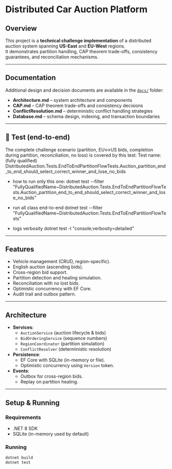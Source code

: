 ﻿# Distributed Car Auction Platform

## Overview
This project is a **technical challenge implementation** of a distributed auction system spanning **US-East** and **EU-West** regions.  
It demonstrates partition handling, CAP theorem trade-offs, consistency guarantees, and reconciliation mechanisms.

---

## Documentation
Additional design and decision documents are available in the [`docs/`](./docs) folder:

- **Architecture.md** – system architecture and components
- **CAP.md** – CAP theorem trade-offs and consistency decisions
- **ConflictResolution.md** – deterministic conflict handling strategies
- **Database.md** – schema design, indexing, and transaction boundaries
---

## 🔎 Test (end-to-end)
The complete challenge scenario (partition, EU↔US bids, completion during partition, reconciliation, no loss) is covered by this test:
Test name: (fully qualified)
DistributedAuction.Tests.EndToEndPartitionFlowTests.Auction_partition_end_to_end_should_select_correct_winner_and_lose_no_bids

- how to run only this one: 
dotnet test --filter "FullyQualifiedName~DistributedAuction.Tests.EndToEndPartitionFlowTests.Auction_partition_end_to_end_should_select_correct_winner_and_lose_no_bids"

- run all class end-to-end
dotnet test --filter "FullyQualifiedName~DistributedAuction.Tests.EndToEndPartitionFlowTests"

- logs verbosity
dotnet test -l "console;verbosity=detailed"

---

## Features
- Vehicle management (CRUD, region-specific).
- English auction (ascending bids).
- Cross-region bid support.
- Partition detection and healing simulation.
- Reconciliation with no lost bids.
- Optimistic concurrency with EF Core.
- Audit trail and outbox pattern.

---

## Architecture
- **Services**:
  - `AuctionService` (auction lifecycle & bids)
  - `BidOrderingService` (sequence numbers)
  - `RegionCoordinator` (partition simulation)
  - `ConflictResolver` (deterministic resolution)
- **Persistence**:
  - EF Core with SQLite (in-memory or file).
  - Optimistic concurrency using `Version` token.
- **Events**:
  - Outbox for cross-region bids.
  - Replay on partition healing.

---

## Setup & Running
### Requirements
- .NET 8 SDK
- SQLite (in-memory used by default)

### Running
```bash
dotnet build
dotnet test
